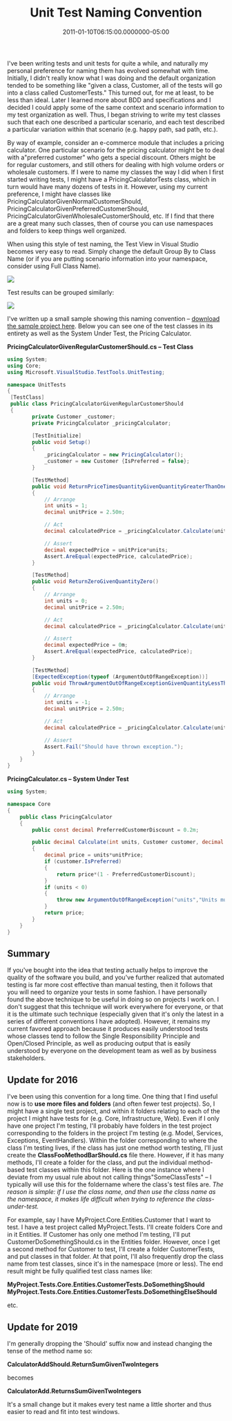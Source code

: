 ﻿---
title: Unit Test Naming Convention
date: "2011-01-10T06:15:00.0000000-05:00"
description: I've been writing tests and unit tests for quite a while, and naturally my personal preference for naming them has evolved somewhat with time.
featuredImage: /img/naming-1.png
---

I've been writing tests and unit tests for quite a while, and naturally my personal preference for naming them has evolved somewhat with time. Initially, I didn't really know what I was doing and the default organization tended to be something like "given a class, Customer, all of the tests will go into a class called CustomerTests." This turned out, for me at least, to be less than ideal. Later I learned more about BDD and specifications and I decided I could apply some of the same context and scenario information to my test organization as well. Thus, I began striving to write my test classes such that each one described a particular scenario, and each test described a particular variation within that scenario (e.g. happy path, sad path, etc.).

By way of example, consider an e-commerce module that includes a pricing calculator. One particular scenario for the pricing calculator might be to deal with a"preferred customer" who gets a special discount. Others might be for regular customers, and still others for dealing with high volume orders or wholesale customers. If I were to name my classes the way I did when I first started writing tests, I might have a PricingCalculatorTests class, which in turn would have many dozens of tests in it. However, using my current preference, I might have classes like PricingCalculatorGivenNormalCustomerShould, PricingCalculatorGivenPreferredCustomerShould, PricingCalculatorGivenWholesaleCustomerShould, etc. If I find that there are a great many such classes, then of course you can use namespaces and folders to keep things well organized.

When using this style of test naming, the Test View in Visual Studio becomes very easy to read. Simply change the default Group By to Class Name (or if you are putting scenario information into your namespace, consider using Full Class Name).

![](/img/naming-1.png)

Test results can be grouped similarly:

![](/img/naming-2.png)

I've written up a small sample showing this naming convention – [download the sample project here](http://stevesmithblog.s3.amazonaws.com/NimbleNaming.zip). Below you can see one of the test classes in its entirety as well as the System Under Test, the Pricing Calculator.

**PricingCalculatorGivenRegularCustomerShould.cs – Test Class**

```csharp
using System;
using Core;
using Microsoft.VisualStudio.TestTools.UnitTesting;

namespace UnitTests
{
 [TestClass]
 public class PricingCalculatorGivenRegularCustomerShould
 {
		private Customer _customer;
		private PricingCalculator _pricingCalculator;

		[TestInitialize]
		public void Setup()
		{
			_pricingCalculator = new PricingCalculator();
			_customer = new Customer {IsPreferred = false};
		}

		[TestMethod]
		public void ReturnPriceTimesQuantityGivenQuantityGreaterThanOne()
		{
			// Arrange
			int units = 1;
			decimal unitPrice = 2.50m;

			// Act
			decimal calculatedPrice = _pricingCalculator.Calculate(units, _customer, unitPrice);

			// Assert
			decimal expectedPrice = unitPrice*units;
			Assert.AreEqual(expectedPrice, calculatedPrice);
		}

		[TestMethod]
		public void ReturnZeroGivenQuantityZero()
		{
			// Arrange
			int units = 0;
			decimal unitPrice = 2.50m;

			// Act
			decimal calculatedPrice = _pricingCalculator.Calculate(units, _customer, unitPrice);

			// Assert
			decimal expectedPrice = 0m;
			Assert.AreEqual(expectedPrice, calculatedPrice);
		}

		[TestMethod]
		[ExpectedException(typeof (ArgumentOutOfRangeException))]
		public void ThrowArgumentOutOfRangeExceptionGivenQuantityLessThanZero()
		{
			// Arrange
			int units = -1;
			decimal unitPrice = 2.50m;

			// Act
			decimal calculatedPrice = _pricingCalculator.Calculate(units, _customer, unitPrice);

			// Assert
			Assert.Fail("Should have thrown exception.");
		}
	}
}
```

**PricingCalculator.cs – System Under Test**

```csharp
using System;

namespace Core
{
	public class PricingCalculator
	{
		public const decimal PreferredCustomerDiscount = 0.2m;

		public decimal Calculate(int units, Customer customer, decimal unitPrice)
		{
			decimal price = units*unitPrice;
			if (customer.IsPreferred)
			{
				return price*(1 - PreferredCustomerDiscount);
			}
			if (units < 0)
			{
				throw new ArgumentOutOfRangeException("units","Units must be zero or greater.");
			}
			return price;
		}
	}
}
```


## **Summary**

If you've bought into the idea that testing actually helps to improve the quality of the software you build, and you've further realized that automated testing is far more cost effective than manual testing, then it follows that you will need to organize your tests in some fashion. I have personally found the above technique to be useful in doing so on projects I work on. I don't suggest that this technique will work everywhere for everyone, or that it is the ultimate such technique (especially given that it's only the latest in a series of different conventions I have adopted). However, it remains my current favored approach because it produces easily understood tests whose classes tend to follow the Single Responsibility Principle and Open/Closed Principle, as well as producing output that is easily understood by everyone on the development team as well as by business stakeholders.

## **Update for 2016**

I've been using this convention for a long time. One thing that I find useful now is to **use more files and folders** (and often fewer test projects). So, I might have a single test project, and within it folders relating to each of the project I might have tests for (e.g. Core, Infrastructure, Web). Even if I only have one project I'm testing, I'll probably have folders in the test project corresponding to the folders in the project I'm testing (e.g. Model, Services, Exceptions, EventHandlers). Within the folder corresponding to where the class I'm testing lives, if the class has just one method worth testing, I'll just create the **ClassFooMethodBarShould.cs** file there. However, if it has many methods, I'll create a folder for the class, and put the individual method-based test classes within this folder. Here is the one instance where I deviate from my usual rule about not calling things"SomeClassTests" – I typically will use this for the foldername where the class's test files are. *The reason is simple: if I use the class name, and then use the class name as the namespace, it makes life difficult when trying to reference the class-under-test.*

For example, say I have MyProject.Core.Entities.Customer that I want to test. I have a test project called MyProject.Tests. I'll create folders Core and in it Entities. If Customer has only one method I'm testing, I'll put CustomerDoSomethingShould.cs in the Entities folder. However, once I get a second method for Customer to test, I'll create a folder CustomerTests, and put classes in that folder. At that point, I'll also frequently drop the class name from test classes, since it's in the namespace (more or less). The end result might be fully qualified test class names like:

**MyProject.Tests.Core.Entities.CustomerTests.DoSomethingShould**\
**MyProject.Tests.Core.Entities.CustomerTests.DoSomethingElseShould**

etc.

## **Update for 2019**

I'm generally dropping the 'Should' suffix now and instead changing the tense of the method name so:

**CalculatorAddShould.ReturnSumGivenTwoIntegers**

becomes

**CalculatorAdd.ReturnsSumGivenTwoIntegers**

It's a small change but it makes every test name a little shorter and thus easier to read and fit into test windows.

